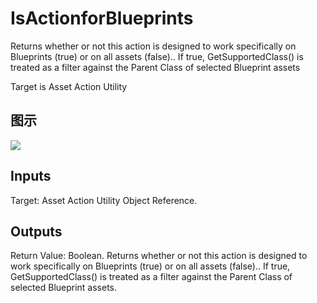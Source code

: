 # IsActionforBlueprints

Returns whether or not this action is designed to work specifically on Blueprints (true) or on all assets (false).. If true, GetSupportedClass() is treated as a filter against the Parent Class of selected Blueprint assets

Target is Asset Action Utility

## 图示

![]($-20221218-18012248.png)

## Inputs

Target: Asset Action Utility Object Reference.  

## Outputs

Return Value: Boolean. Returns whether or not this action is designed to work specifically on Blueprints (true) or on all assets (false).. If true, GetSupportedClass() is treated as a filter against the Parent Class of selected Blueprint assets.

